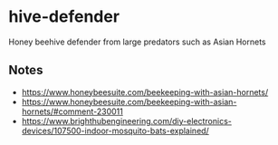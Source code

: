 # hive-defender
Honey beehive defender from large predators such as Asian Hornets

## Notes
* https://www.honeybeesuite.com/beekeeping-with-asian-hornets/
* https://www.honeybeesuite.com/beekeeping-with-asian-hornets/#comment-230011
* https://www.brighthubengineering.com/diy-electronics-devices/107500-indoor-mosquito-bats-explained/

